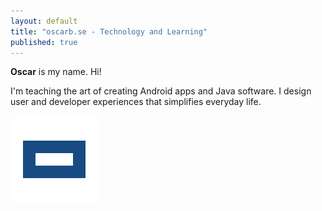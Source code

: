 ```yaml
---
layout: default
title: "oscarb.se - Technology and Learning"
published: true
---
```



**Oscar** is my name. Hi!

I'm teaching the art of creating Android apps and Java software. I design user and developer experiences that simplifies everyday life.

![oscarb logotype](./images/logo.svg)

